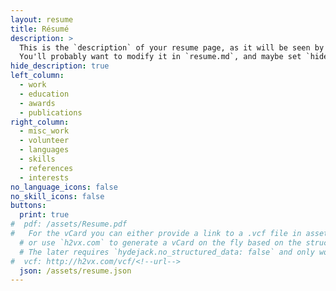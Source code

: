 ```yaml
---
layout: resume
title: Résumé
description: >
  This is the `description` of your resume page, as it will be seen by search engines.
  You'll probably want to modify it in `resume.md`, and maybe set `hide_description` to `true` in the front matter.
hide_description: true
left_column:
  - work
  - education
  - awards
  - publications
right_column:
  - misc_work
  - volunteer
  - languages
  - skills
  - references
  - interests
no_language_icons: false
no_skill_icons: false
buttons:
  print: true
#  pdf: /assets/Resume.pdf
#   For the vCard you can either provide a link to a .vcf file in assets (see `pdf` above),
  # or use `h2vx.com` to generate a vCard on the fly based on the structured data of the resume page.
  # The later requires `hydejack.no_structured_data: false` and only works once the site is deployed to a public URL.
#  vcf: http://h2vx.com/vcf/<!--url-->
  json: /assets/resume.json
---
```

